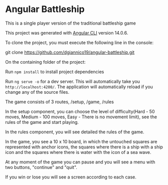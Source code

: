 # Angular Battleship

This is a single player version of the traditional battleship game

This project was generated with [Angular CLI](https://github.com/angular/angular-cli) version 14.0.6.

To clone the project, you must execute the following line in the console:

git clone https://github.com/dgiannico19/angular-battleship.git

On the containing folder of the project:

Run `npm install` to install project dependencies

Run `ng serve -o` for a dev server. This will automatically take you `http://localhost:4200/`. The application will automatically reload if you change any of the source files.


The game consists of 3 routes, /setup, /game, /rules

In the setup component, you can choose the level of difficulty(Hard - 50 moves, Medium - 100 moves, Easy - There is no movement limit), see the rules of the game and start playing.

In the rules component, you will see detailed the rules of the game.

In the game, you see a 10 x 10 board, in which the untouched squares are represented with anchor icons, the squares where there is a ship with a ship icon and the squares where there is water with the icon of a sea wave.

At any moment of the game you can pause and you will see a menu with two buttons, "continue" and "quit".

If you win or lose you will see a screen according to each case.

